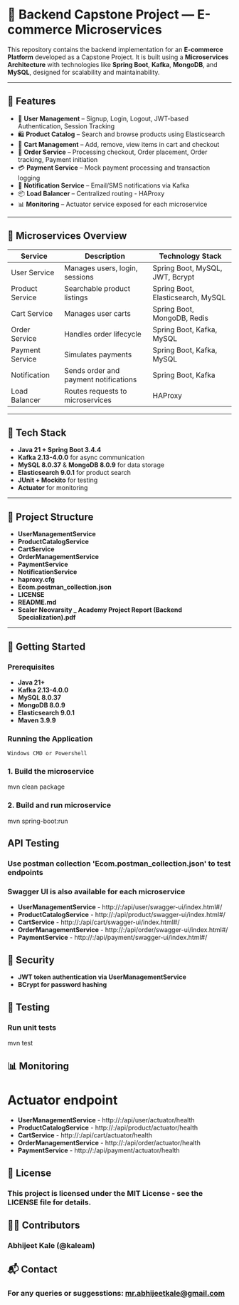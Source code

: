 # 🛒 Backend Capstone Project — E-commerce Microservices

This repository contains the backend implementation for an **E-commerce Platform** developed as a Capstone Project. It is built using a **Microservices Architecture** with technologies like **Spring Boot**, **Kafka**, **MongoDB**, and **MySQL**, designed for scalability and maintainability.

---

## 🚀 Features

- 🔐 **User Management** – Signup, Login, Logout, JWT-based Authentication, Session Tracking
- 🛍️ **Product Catalog** – Search and browse products using Elasticsearch
- 🛒 **Cart Management** – Add, remove, view items in cart and checkout
- 🧾 **Order Service** – Processing checkout, Order placement, Order tracking, Payment initiation
- 💳 **Payment Service** – Mock payment processing and transaction logging
- 🔔 **Notification Service** – Email/SMS notifications via Kafka
- 📦 **Load Balancer** – Centralized routing - HAProxy
- 📊 **Monitoring** – Actuator service exposed for each microservice

---

## 🧱 Microservices Overview

| Service         | Description                                | Technology Stack                             |
|-----------------|--------------------------------------------|----------------------------------------------|
| User Service    | Manages users, login, sessions             | Spring Boot, MySQL, JWT, Bcrypt              |
| Product Service | Searchable product listings                | Spring Boot, Elasticsearch, MySQL            |
| Cart Service    | Manages user carts                         | Spring Boot, MongoDB, Redis                  |
| Order Service   | Handles order lifecycle                    | Spring Boot, Kafka, MySQL                    |
| Payment Service | Simulates payments                         | Spring Boot, Kafka, MySQL                    |
| Notification    | Sends order and payment notifications      | Spring Boot, Kafka                           |
| Load Balancer   | Routes requests to microservices           | HAProxy                                      |

---

## 🧪 Tech Stack

- **Java 21 + Spring Boot 3.4.4**
- **Kafka 2.13-4.0.0** for async communication
- **MySQL 8.0.37** & **MongoDB 8.0.9** for data storage
- **Elasticsearch 9.0.1** for product search
- **JUnit + Mockito** for testing
- **Actuator** for monitoring

---

## 📂 Project Structure

- **UserManagementService**
- **ProductCatalogService**
- **CartService**
- **OrderManagementService**
- **PaymentService**
- **NotificationService**
- **haproxy.cfg**
- **Ecom.postman_collection.json**
- **LICENSE**
- **README.md**
- **Scaler Neovarsity _ Academy Project Report (Backend Specialization).pdf**

---

## 🔧 Getting Started

### Prerequisites

- **Java 21+**
- **Kafka 2.13-4.0.0**
- **MySQL 8.0.37**
- **MongoDB 8.0.9**
- **Elasticsearch 9.0.1**
- **Maven 3.9.9**

### Running the Application

```Windows CMD or Powershell```
### 1. Build the microservice
mvn clean package

### 2. Build and run microservice
mvn spring-boot:run

## API Testing

### Use postman collection 'Ecom.postman_collection.json' to test endpoints
### Swagger UI is also available for each microservice
- **UserManagementService**     - http://<host>:<port>/api/user/swagger-ui/index.html#/
- **ProductCatalogService**     - http://<host>:<port>/api/product/swagger-ui/index.html#/
- **CartService**               - http://<host>:<port>/api/cart/swagger-ui/index.html#/
- **OrderManagementService**    - http://<host>:<port>/api/order/swagger-ui/index.html#/
- **PaymentService**            - http://<host>:<port>/api/payment/swagger-ui/index.html#/

## 🔐 Security

- **JWT token authentication via UserManagementService**
- **BCrypt for password hashing**

## 🧪 Testing

### Run unit tests
mvn test

## 📊 Monitoring

# Actuator endpoint

- **UserManagementService**     - http://<host>:<port>/api/user/actuator/health
- **ProductCatalogService**     - http://<host>:<port>/api/product/actuator/health
- **CartService**               - http://<host>:<port>/api/cart/actuator/health
- **OrderManagementService**    - http://<host>:<port>/api/order/actuator/health
- **PaymentService**            - http://<host>:<port>/api/payment/actuator/health

## 🧾 License

### This project is licensed under the MIT License - see the LICENSE file for details.

## 🙋‍♂️ Contributors

### Abhijeet Kale (@kaleam)

## 📬 Contact

### For any queries or suggesstions: mr.abhijeetkale@gmail.com